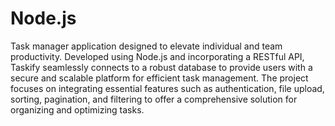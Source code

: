 # Node.js
Task manager application designed to elevate individual and team productivity. Developed 
using Node.js and incorporating a RESTful API, Taskify seamlessly connects to a robust database 
to provide users with a secure and scalable platform for efficient task management. The project 
focuses on integrating essential features such as authentication, file upload, sorting, pagination, 
and filtering to offer a comprehensive solution for organizing and optimizing tasks.
